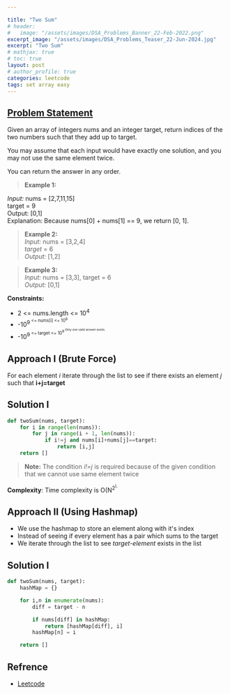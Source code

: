 ```yaml
---

title: "Two Sum"
# header:
#   image: "/assets/images/DSA_Problems_Banner_22-Feb-2022.png"
excerpt_image: "/assets/images/DSA_Problems_Teaser_22-Jun-2024.jpg"
excerpt: "Two Sum"
# mathjax: true
# toc: true
layout: post
# author_profile: true
categories: leetcode
tags: set array easy
---
```


## [Problem Statement](https://leetcode.com/problems/two-sum/description/)

Given an array of integers nums and an integer target, return indices of the two numbers such that they add up to target.

You may assume that each input would have exactly one solution, and you may not use the same element twice.

You can return the answer in any order.

 

> **Example 1:** <br />

*Input:* nums = [2,7,11,15] <br />
target = 9 <br />
Output: [0,1] <br />
Explanation: Because nums[0] + nums[1] == 9, we return [0, 1]. <br />

>**Example 2:** <br />
*Input:* nums = [3,2,4] <br />
*target* = 6 <br />
*Output:* [1,2] <br />


> **Example 3:** <br />
*Input:* nums = [3,3], target = 6 <br />
*Output:* [0,1] <br />
 

**Constraints:**
* 2 <= nums.length <= 10<sup>4<sup/>
* -10<sup>9<sup/> <= nums[i] <= 10<sup>9<sup/>
* -10<sup>9<sup/> <= target <= 10<sup>9<sup/>
Only one valid answer exists.


## Approach I (Brute Force)

For each element *i* iterate through the list to see if there exists an element *j* such that **i+j=target**

## Solution I
```python
def twoSum(nums, target):
    for i in range(len(nums)):
        for j in range(i + 1, len(nums)):
            if i!=j and nums[i]+nums[j]==target:
                return [i,j]
    return []
```
> **Note:** The condition *i!=j* is required because of the given condition that we cannot use same element twice

**Complexity**: Time complexity is O(N<sup>2<sup/>).


## Approach II (Using Hashmap)

* We use the hashmap to store an element along with it's index
* Instead of seeing if every element has a pair which sums to the target
* We iterate through the list to see *target-element* exists in the list

## Solution I
```python
def twoSum(nums, target):
    hashMap = {}

    for i,n in enumerate(nums):
        diff = target - n

        if nums[diff] in hashMap:
            return [hashMap[diff], i]
        hashMap[n] = i

    return []
```


## Refrence
* [Leetcode](https://leetcode.com/problems/two-sum/solutions/)